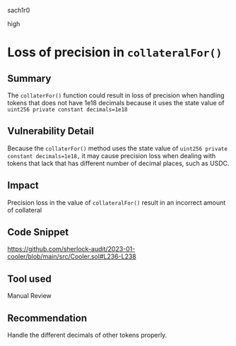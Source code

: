 sach1r0

high

# Loss of precision in `collateralFor()`

## Summary
The `collaterFor()` function could result in loss of precision when handling tokens that does not have 1e18 decimals because  it uses the state value of `uint256 private constant decimals=1e18`

## Vulnerability Detail
Because the `collaterFor()` method uses the state value of `uint256 private constant decimals=1e18,` it may cause precision loss when dealing with tokens that lack that has different number of decimal places, such as USDC.

## Impact
Precision loss in the value of `collateralFor()` result in an incorrect amount of collateral

## Code Snippet
https://github.com/sherlock-audit/2023-01-cooler/blob/main/src/Cooler.sol#L236-L238

## Tool used
Manual Review

## Recommendation
Handle the different decimals of other tokens properly.